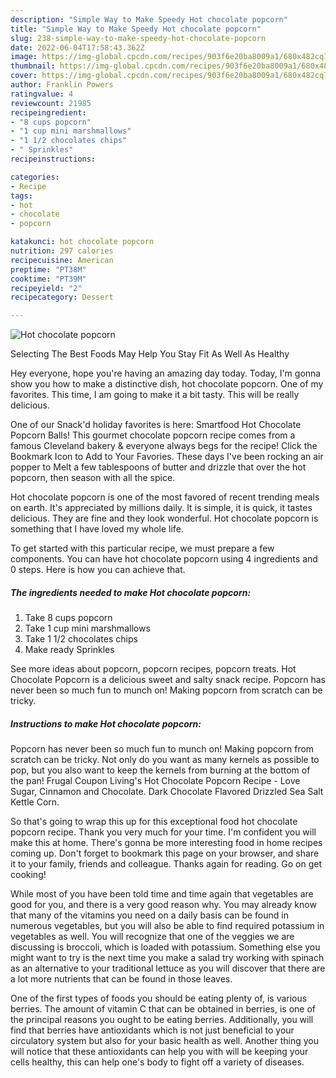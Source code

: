 ```yaml
---
description: "Simple Way to Make Speedy Hot chocolate popcorn"
title: "Simple Way to Make Speedy Hot chocolate popcorn"
slug: 238-simple-way-to-make-speedy-hot-chocolate-popcorn
date: 2022-06-04T17:58:43.362Z
image: https://img-global.cpcdn.com/recipes/903f6e20ba8009a1/680x482cq70/hot-chocolate-popcorn-recipe-main-photo.jpg
thumbnail: https://img-global.cpcdn.com/recipes/903f6e20ba8009a1/680x482cq70/hot-chocolate-popcorn-recipe-main-photo.jpg
cover: https://img-global.cpcdn.com/recipes/903f6e20ba8009a1/680x482cq70/hot-chocolate-popcorn-recipe-main-photo.jpg
author: Franklin Powers
ratingvalue: 4
reviewcount: 21985
recipeingredient:
- "8 cups popcorn"
- "1 cup mini marshmallows"
- "1 1/2 chocolates chips"
- " Sprinkles"
recipeinstructions:

categories:
- Recipe
tags:
- hot
- chocolate
- popcorn

katakunci: hot chocolate popcorn 
nutrition: 297 calories
recipecuisine: American
preptime: "PT38M"
cooktime: "PT39M"
recipeyield: "2"
recipecategory: Dessert

---
```



![Hot chocolate popcorn](https://img-global.cpcdn.com/recipes/903f6e20ba8009a1/680x482cq70/hot-chocolate-popcorn-recipe-main-photo.jpg)

Selecting The Best Foods May Help You Stay Fit As Well As Healthy

Hey everyone, hope you're having an amazing day today. Today, I'm gonna show you how to make a distinctive dish, hot chocolate popcorn. One of my favorites. This time, I am going to make it a bit tasty. This will be really delicious.

One of our Snack&#39;d holiday favorites is here: Smartfood Hot Chocolate Popcorn Balls! This gourmet chocolate popcorn recipe comes from a famous Cleveland bakery &amp; everyone always begs for the recipe! Click the Bookmark Icon to Add to Your Favories. These days I&#39;ve been rocking an air popper to Melt a few tablespoons of butter and drizzle that over the hot popcorn, then season with all the spice.

Hot chocolate popcorn is one of the most favored of recent trending meals on earth. It's appreciated by millions daily. It is simple, it is quick, it tastes delicious. They are fine and they look wonderful. Hot chocolate popcorn is something that I have loved my whole life.


To get started with this particular recipe, we must prepare a few components. You can have hot chocolate popcorn using 4 ingredients and 0 steps. Here is how you can achieve that.

<!--inarticleads1-->

##### The ingredients needed to make Hot chocolate popcorn:

1. Take 8 cups popcorn
1. Take 1 cup mini marshmallows
1. Take 1 1/2 chocolates chips
1. Make ready  Sprinkles


See more ideas about popcorn, popcorn recipes, popcorn treats. Hot Chocolate Popcorn is a delicious sweet and salty snack recipe. Popcorn has never been so much fun to munch on! Making popcorn from scratch can be tricky. 

<!--inarticleads2-->

##### Instructions to make Hot chocolate popcorn:



Popcorn has never been so much fun to munch on! Making popcorn from scratch can be tricky. Not only do you want as many kernels as possible to pop, but you also want to keep the kernels from burning at the bottom of the pan! Frugal Coupon Living&#39;s Hot Chocolate Popcorn Recipe - Love Sugar, Cinnamon and Chocolate. Dark Chocolate Flavored Drizzled Sea Salt Kettle Corn. 

So that's going to wrap this up for this exceptional food hot chocolate popcorn recipe. Thank you very much for your time. I'm confident you will make this at home. There's gonna be more interesting food in home recipes coming up. Don't forget to bookmark this page on your browser, and share it to your family, friends and colleague. Thanks again for reading. Go on get cooking!

While most of you have been told time and time again that vegetables are good for you, and there is a very good reason why. You may already know that many of the vitamins you need on a daily basis can be found in numerous vegetables, but you will also be able to find required potassium in vegetables as well. You will recognize that one of the veggies we are discussing is broccoli, which is loaded with potassium. Something else you might want to try is the next time you make a salad try working with spinach as an alternative to your traditional lettuce as you will discover that there are a lot more nutrients that can be found in those leaves.

One of the first types of foods you should be eating plenty of, is various berries. The amount of vitamin C that can be obtained in berries, is one of the principal reasons you ought to be eating berries. Additionally, you will find that berries have antioxidants which is not just beneficial to your circulatory system but also for your basic health as well. Another thing you will notice that these antioxidants can help you with will be keeping your cells healthy, this can help one's body to fight off a variety of diseases.
